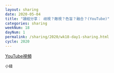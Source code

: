 ```yaml
---
layout: sharing
date: 2020-05-04
title: "讀經分享： 歧視？敵視？色盲？融合？(YouTube)"
categories: sharing
weekNum: 18
dayNum: 1
permalink: /sharing/2020/wk18-day1-sharing.html
cycle: 2020
---
```


[YouTube視頻](https://youtu.be/nXX9Ox2IMc4)

`小錢`
